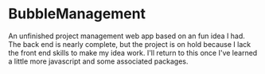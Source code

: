# BubbleManagement
An unfinished project management web app based on an fun idea I had. The back end is nearly complete, but the project is on hold because I lack the front end skills to make my idea work. I'll return to this once I've learned a little more javascript and some associated packages.